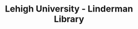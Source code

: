 ---
layout: repo
title: "Lehigh University - Linderman Library"
id: 13190
permalink: repos/13190/
---